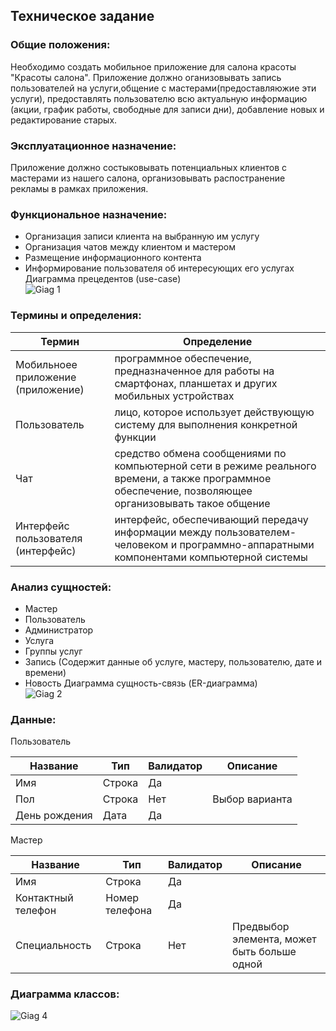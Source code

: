 ## Техническое задание  

### Общие положения:  

Необходимо создать мобильное приложение для салона красоты "Красоты салона". Приложение должно оганизовывать запись пользователей на услуги,общение с мастерами(предоставляюжие эти услуги), 
предоставлять пользователю всю актуальную информацию (акции, график работы, свободные для записи дни), 
добавление новых и редактирование старых.  

### Эксплуатационное назначение:  

Приложение должно состыковывать потенциальных клиентов с мастерами из нашего салона, организовывать распостранение рекламы в рамках приложения.  

### Функциональное назначение:  
+ Организация записи клиента на выбранную им услугу
+ Организация чатов между клиентом и мастером
+ Размещение информационного контента
+ Информирование пользователя об интересующих его услугах     
Диаграмма прецедентов (use-case)<br/>
![Giag 1](https://yuml.me/a8f469bf)<br/>

### Термины и определения:    
Термин | Определение
-------------- | ---------------------
Мобильноее приложение (приложение) |  программное обеспечение, предназначенное для работы на смартфонах, планшетах и других мобильных устройствах
Пользователь | лицо, которое использует действующую систему для выполнения конкретной функции
Чат | средство обмена сообщениями по компьютерной сети в режиме реального времени, а также программное обеспечение, позволяющее организовывать такое общение
Интерфейс пользователя (интерфейс) | интерфейс, обеспечивающий передачу информации между пользователем-человеком и программно-аппаратными компонентами компьютерной системы   
### Анализ сущностей: 
+ Мастер
+ Пользователь
+ Администратор
+ Услуга
+ Группы услуг
+ Запись (Содержит данные об услуге, мастеру, пользователю, дате и времени)  
+ Новость
Диаграмма сущность-связь (ER-диаграмма)<br/>
![Giag 2](https://www.gliffy.com/go/share/image/swpj1ti0hyue33pg5yet.png?utm_medium=live-embed&utm_source=custom) <br/>
### Данные:  
Пользователь  

Название | Тип | Валидатор | Описание
-----|-----|-----|----
Имя | Строка | Да |
Пол | Строка | Нет | Выбор варианта
День рождения | Дата | Да |  

Мастер  

Название | Тип | Валидатор | Описание
-----|-----|-----|----
Имя | Строка | Да |
Контактный телефон | Номер телефона | Да | 
Специальность | Строка | Нет | Предвыбор элемента, может быть больше одной  

### Диаграмма классов:  
![Giag 4](http://yuml.me/f7515cfd)<br/>





  
  





